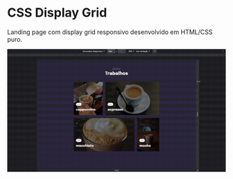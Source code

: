 # CSS Display Grid

Landing page com display grid responsivo desenvolvido em HTML/CSS puro.

<img src="images/cafe-responsivo.gif" alt="café">

